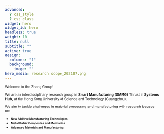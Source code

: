 ```yaml
---
advanced:
  ? css_style
  ? css_class
widget: hero
widget_id: hero
headless: true
weight: 10
title: null
subtitle: ""
active: true
design:
  columns: "1"
  background:
    image: ""
hero_media: research scope_202107.png
---
```

<span style="font-size: 0.8em; line-height: normal;"> 

Welcome to the Zhang Group!

We are an interdisciplinary research group in **Smart Manufacturing (SMMG)** Thrust in **Systems Hub**, at the Hong Kong University of Science and Technology (Guangzhou).

We aim to tackle challenges in material processing and manufacturing with research focuses on:</span>

* <span style="font-size: 0.8em;">**New Additive Manufacturing Technologies**
* <span style="font-size: 0.8em;">**Metal Matrix Composites and Mechanics**
* <span style="font-size: 0.8em;">**Advanced Materials and Manufacturing**